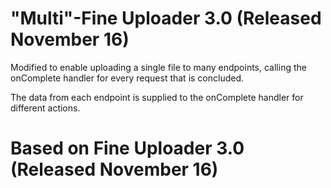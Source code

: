 # "Multi"-Fine Uploader 3.0 (Released November 16) #

Modified to enable uploading a single file to many endpoints, calling the onComplete handler for every request that is concluded. 

The data from each endpoint is supplied to the onComplete handler for different actions.

# Based on Fine Uploader 3.0 (Released November 16) #